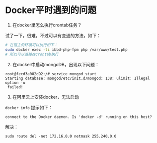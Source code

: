 # Docker平时遇到的问题

1. 在docker里怎么执行crontab任务？

试了一下，很难，不过可以有变通的方法，如下：

```sh
# 在宿主的环境可以执行如下：
sudo docker exec -ti ibbd-php-fpm php /var/www/test.php
# 所以可以直接在crontab执行
```

2. 在docker中启动mongoDB，出现以下问题：

```
root@fecd3a082d92:/# service mongod start
Starting database: mongod/etc/init.d/mongod: 138: ulimit: Illegal option -u
 failed!
```

3. 在阿里云上安装docker，无法启动

`docker info` 提示如下：

```
connect to the Docker daemon. Is 'docker -d' running on this host?
```
解决：
```
sudo route del -net 172.16.0.0 netmask 255.240.0.0  
```

